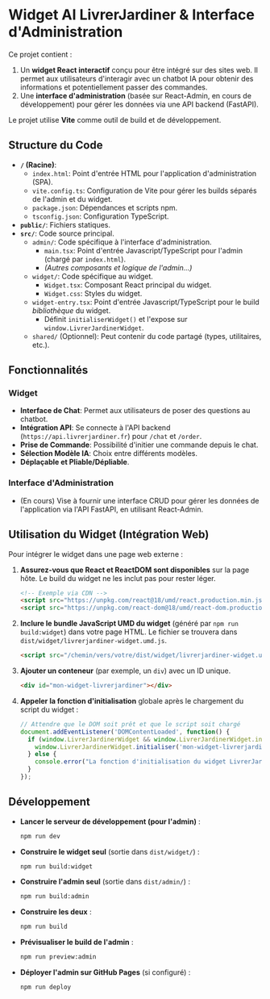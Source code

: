 # Widget AI LivrerJardiner & Interface d'Administration

Ce projet contient :
1.  Un **widget React interactif** conçu pour être intégré sur des sites web. Il permet aux utilisateurs d'interagir avec un chatbot IA pour obtenir des informations et potentiellement passer des commandes.
2.  Une **interface d'administration** (basée sur React-Admin, en cours de développement) pour gérer les données via une API backend (FastAPI).

Le projet utilise **Vite** comme outil de build et de développement.

## Structure du Code

-   **`/` (Racine)**:
    -   `index.html`: Point d'entrée HTML pour l'application d'administration (SPA).
    -   `vite.config.ts`: Configuration de Vite pour gérer les builds séparés de l'admin et du widget.
    -   `package.json`: Dépendances et scripts npm.
    -   `tsconfig.json`: Configuration TypeScript.
-   **`public/`**: Fichiers statiques.
-   **`src/`**: Code source principal.
    -   `admin/`: Code spécifique à l'interface d'administration.
        -   `main.tsx`: Point d'entrée Javascript/TypeScript pour l'admin (chargé par `index.html`).
        -   *(Autres composants et logique de l'admin...)*
    -   `widget/`: Code spécifique au widget.
        -   `Widget.tsx`: Composant React principal du widget.
        -   `Widget.css`: Styles du widget.
    -   `widget-entry.tsx`: Point d'entrée Javascript/TypeScript pour le build *bibliothèque* du widget.
        -   Définit `initialiserWidget()` et l'expose sur `window.LivrerJardinerWidget`.
    -   `shared/` (Optionnel): Peut contenir du code partagé (types, utilitaires, etc.).

## Fonctionnalités

### Widget
-   **Interface de Chat**: Permet aux utilisateurs de poser des questions au chatbot.
-   **Intégration API**: Se connecte à l'API backend (`https://api.livrerjardiner.fr`) pour `/chat` et `/order`.
-   **Prise de Commande**: Possibilité d'initier une commande depuis le chat.
-   **Sélection Modèle IA**: Choix entre différents modèles.
-   **Déplaçable et Pliable/Dépliable**.

### Interface d'Administration
-   (En cours) Vise à fournir une interface CRUD pour gérer les données de l'application via l'API FastAPI, en utilisant React-Admin.

## Utilisation du Widget (Intégration Web)

Pour intégrer le widget dans une page web externe :

1.  **Assurez-vous que React et ReactDOM sont disponibles** sur la page hôte. Le build du widget ne les inclut pas pour rester léger.
    ```html
    <!-- Exemple via CDN -->
    <script src="https://unpkg.com/react@18/umd/react.production.min.js" crossorigin></script>
    <script src="https://unpkg.com/react-dom@18/umd/react-dom.production.min.js" crossorigin></script>
    ```
2.  **Inclure le bundle JavaScript UMD du widget** (généré par `npm run build:widget`) dans votre page HTML. Le fichier se trouvera dans `dist/widget/livrerjardiner-widget.umd.js`.
    ```html
    <script src="/chemin/vers/votre/dist/widget/livrerjardiner-widget.umd.js"></script>
    ```
3.  **Ajouter un conteneur** (par exemple, un `div`) avec un ID unique.
    ```html
    <div id="mon-widget-livrerjardiner"></div>
    ```
4.  **Appeler la fonction d'initialisation** globale après le chargement du script du widget :
    ```javascript
    // Attendre que le DOM soit prêt et que le script soit chargé
    document.addEventListener('DOMContentLoaded', function() {
      if (window.LivrerJardinerWidget && window.LivrerJardinerWidget.initialiser) {
        window.LivrerJardinerWidget.initialiser('mon-widget-livrerjardiner');
      } else {
        console.error("La fonction d'initialisation du widget LivrerJardiner n'est pas disponible.");
      }
    });
    ```

## Développement

-   **Lancer le serveur de développement (pour l'admin)** :
    ```bash
    npm run dev
    ```
-   **Construire le widget seul** (sortie dans `dist/widget/`) :
    ```bash
    npm run build:widget
    ```
-   **Construire l'admin seul** (sortie dans `dist/admin/`) :
    ```bash
    npm run build:admin
    ```
-   **Construire les deux** :
    ```bash
    npm run build
    ```
-   **Prévisualiser le build de l'admin** :
    ```bash
    npm run preview:admin
    ```
-   **Déployer l'admin sur GitHub Pages** (si configuré) :
    ```bash
    npm run deploy
    ```
